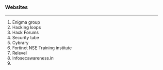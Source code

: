 ### Websites

---

1. Enigma group
2. Hacking loops
3. Hack Forums
4. Security tube
5. Cybrary
6. Fortinet NSE Training institute
7. Relevel
8. Infosecawareness.in
9.
